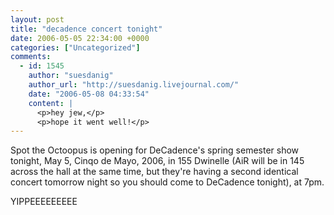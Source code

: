 ```yaml
---
layout: post
title: "decadence concert tonight"
date: 2006-05-05 22:34:00 +0000
categories: ["Uncategorized"]
comments:
  - id: 1545
    author: "suesdanig"
    author_url: "http://suesdanig.livejournal.com/"
    date: "2006-05-08 04:33:54"
    content: |
      <p>hey jew,</p>
      <p>hope it went well!</p>
---
```


Spot the Octoopus is opening for DeCadence's spring semester show tonight, May 5, Cinqo de Mayo, 2006, in 155 Dwinelle (AiR will be in 145 across the hall at the same time, but they're having a second identical concert tomorrow night so you should come to DeCadence tonight), at 7pm. 

YIPPEEEEEEEEE
